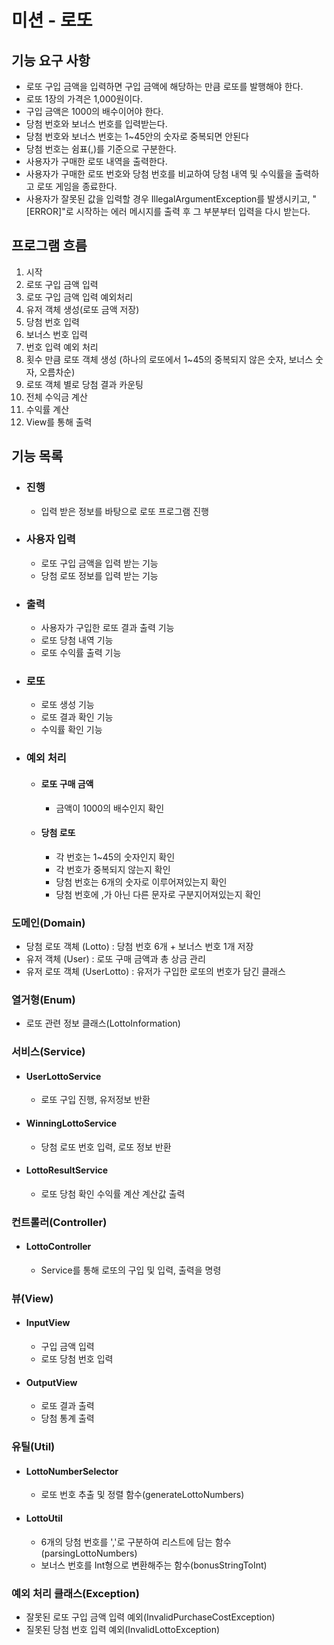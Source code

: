 # 미션 - 로또

## 기능 요구 사항

- 로또 구입 금액을 입력하면 구입 금액에 해당하는 만큼 로또를 발행해야 한다.
- 로또 1장의 가격은 1,000원이다.
- 구입 금액은 1000의 배수이어야 한다.
- 당첨 번호와 보너스 번호를 입력받는다.
- 당첨 번호와 보너스 번호는 1~45안의 숫자로 중복되면 안된다
- 당첨 번호는 쉼표(,)를 기준으로 구분한다.
- 사용자가 구매한 로또 내역을 출력한다.
- 사용자가 구매한 로또 번호와 당첨 번호를 비교하여 당첨 내역 및 수익률을 출력하고 로또 게임을 종료한다.
- 사용자가 잘못된 값을 입력할 경우 IllegalArgumentException를 발생시키고, "[ERROR]"로 시작하는 에러 메시지를 출력 후 그 부분부터 입력을 다시 받는다.

## 프로그램 흐름
1. 시작
2. 로또 구입 금액 입력
3. 로또 구입 금액 입력 예외처리
4. 유저 객체 생성(로또 금액 저장)
5. 당첨 번호 입력 
6. 보너스 번호 입력
7. 번호 입력 예외 처리
8. 횟수 만큼 로또 객체 생성 (하나의 로또에서 1~45의 중복되지 않은 숫자, 보너스 숫자, 오름차순)
9. 로또 객체 별로 당첨 결과 카운팅
10. 전체 수익금 계산
11. 수익률 계산
12. View를 통해 출력

## 기능 목록

- ### 진행
  - 입력 받은 정보를 바탕으로 로또 프로그램 진행
- ### 사용자 입력
  - 로또 구입 금액을 입력 받는 기능
  - 당첨 로또 정보를 입력 받는 기능
- ### 출력
  - 사용자가 구입한 로또 결과 출력 기능
  - 로또 당첨 내역 기능
  - 로또 수익률 출력 기능
- ### 로또
  - 로또 생성 기능
  - 로또 결과 확인 기능
  - 수익률 확인 기능

- ### 예외 처리
  - #### 로또 구매 금액
    - 금액이 1000의 배수인지 확인
  - #### 당첨 로또
    - 각 번호는 1~45의 숫자인지 확인
    - 각 번호가 중복되지 않는지 확인
    - 당첨 번호는 6개의 숫자로 이루어져있는지 확인
    - 당첨 번호에 ,가 아닌 다른 문자로 구분지어져있는지 확인

### 도메인(Domain)

- 당첨 로또 객체 (Lotto) : 당첨 번호 6개 + 보너스 번호 1개 저장
- 유저 객체 (User) : 로또 구매 금액과 총 상금 관리
- 유저 로또 객체 (UserLotto) : 유저가 구입한 로또의 번호가 담긴 클래스

### 열거형(Enum)

- 로또 관련 정보 클래스(LottoInformation)

### 서비스(Service)

- #### UserLottoService
  - 로또 구입 진행, 유저정보 반환
- #### WinningLottoService
  - 당첨 로또 번호 입력, 로또 정보 반환
- #### LottoResultService
  - 로또 당첨 확인 수익률 계산 계산값 출력

### 컨트롤러(Controller)

- #### LottoController
  - Service를 통해 로또의 구입 및 입력, 출력을 명령

### 뷰(View)
- #### InputView
  - 구입 금액 입력
  - 로또 당첨 번호 입력
- #### OutputView
  - 로또 결과 출력
  - 당첨 통계 출력
  
### 유틸(Util)
- #### LottoNumberSelector
  - 로또 번호 추출 및 정렬 함수(generateLottoNumbers)
- #### LottoUtil
  - 6개의 당첨 번호를 ','로 구분하여 리스트에 담는 함수(parsingLottoNumbers)
  - 보너스 번호를 Int형으로 변환해주는 함수(bonusStringToInt)

### 예외 처리 클래스(Exception)

- 잘못된 로또 구입 금액 입력 예외(InvalidPurchaseCostException)
- 질못된 당첨 번호 입력 예외(InvalidLottoException)
